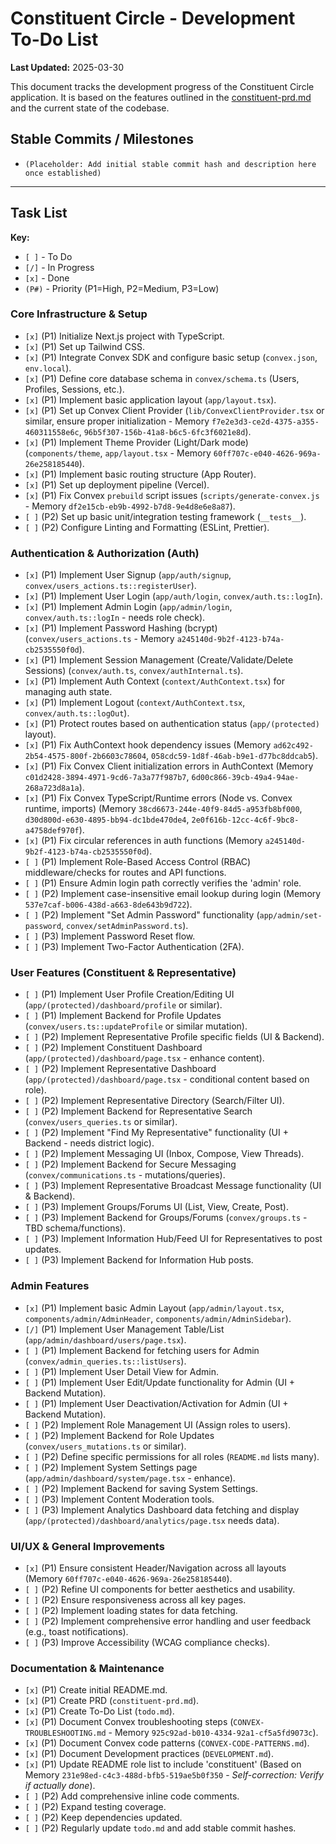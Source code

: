 # Constituent Circle - Development To-Do List

**Last Updated:** 2025-03-30

This document tracks the development progress of the Constituent Circle application. It is based on the features outlined in the [constituent-prd.md](./constituent-prd.md) and the current state of the codebase.

## Stable Commits / Milestones

*   `(Placeholder: Add initial stable commit hash and description here once established)`

---

## Task List

**Key:**
*   `[ ]` - To Do
*   `[/]` - In Progress
*   `[x]` - Done
*   `(P#)` - Priority (P1=High, P2=Medium, P3=Low)

### Core Infrastructure & Setup

*   `[x]` (P1) Initialize Next.js project with TypeScript.
*   `[x]` (P1) Set up Tailwind CSS.
*   `[x]` (P1) Integrate Convex SDK and configure basic setup (`convex.json`, `env.local`).
*   `[x]` (P1) Define core database schema in `convex/schema.ts` (Users, Profiles, Sessions, etc.).
*   `[x]` (P1) Implement basic application layout (`app/layout.tsx`).
*   `[x]` (P1) Set up Convex Client Provider (`lib/ConvexClientProvider.tsx` or similar, ensure proper initialization - Memory `f7e2e3d3-ce2d-4375-a355-460311558e6c`, `96b5f307-156b-41a8-b6c5-6fc3f6021e8d`).
*   `[x]` (P1) Implement Theme Provider (Light/Dark mode) (`components/theme`, `app/layout.tsx` - Memory `60ff707c-e040-4626-969a-26e258185440`).
*   `[x]` (P1) Implement basic routing structure (App Router).
*   `[x]` (P1) Set up deployment pipeline (Vercel).
*   `[x]` (P1) Fix Convex `prebuild` script issues (`scripts/generate-convex.js` - Memory `df2e15cb-eb9b-4992-b7d8-9e4d8e6e8a87`).
*   `[ ]` (P2) Set up basic unit/integration testing framework (`__tests__`).
*   `[ ]` (P2) Configure Linting and Formatting (ESLint, Prettier).

### Authentication & Authorization (Auth)

*   `[x]` (P1) Implement User Signup (`app/auth/signup`, `convex/users_actions.ts::registerUser`).
*   `[x]` (P1) Implement User Login (`app/auth/login`, `convex/auth.ts::logIn`).
*   `[x]` (P1) Implement Admin Login (`app/admin/login`, `convex/auth.ts::logIn` - needs role check).
*   `[x]` (P1) Implement Password Hashing (bcrypt) (`convex/users_actions.ts` - Memory `a245140d-9b2f-4123-b74a-cb2535550f0d`).
*   `[x]` (P1) Implement Session Management (Create/Validate/Delete Sessions) (`convex/auth.ts`, `convex/authInternal.ts`).
*   `[x]` (P1) Implement Auth Context (`context/AuthContext.tsx`) for managing auth state.
*   `[x]` (P1) Implement Logout (`context/AuthContext.tsx`, `convex/auth.ts::logOut`).
*   `[x]` (P1) Protect routes based on authentication status (`app/(protected)` layout).
*   `[x]` (P1) Fix AuthContext hook dependency issues (Memory `ad62c492-2b54-4575-800f-2b6603c78604`, `058cdc59-1d8f-46ab-b9e1-d77bc8ddcab5`).
*   `[x]` (P1) Fix Convex Client initialization errors in AuthContext (Memory `c01d2428-3894-4971-9cd6-7a3a77f987b7`, `6d00c866-39cb-49a4-94ae-268a723d8a1a`).
*   `[x]` (P1) Fix Convex TypeScript/Runtime errors (Node vs. Convex runtime, imports) (Memory `38cd6673-244e-40f9-84d5-a953fb8bf000`, `d30d800d-e630-4895-bb94-dc1bde470de4`, `2e0f616b-12cc-4c6f-9bc8-a4758def970f`).
*   `[x]` (P1) Fix circular references in auth functions (Memory `a245140d-9b2f-4123-b74a-cb2535550f0d`).
*   `[ ]` (P1) Implement Role-Based Access Control (RBAC) middleware/checks for routes and API functions.
*   `[ ]` (P1) Ensure Admin login path correctly verifies the 'admin' role.
*   `[ ]` (P2) Implement case-insensitive email lookup during login (Memory `537e7caf-b006-438d-a663-8de643b9d722`).
*   `[ ]` (P2) Implement "Set Admin Password" functionality (`app/admin/set-password`, `convex/setAdminPassword.ts`).
*   `[ ]` (P3) Implement Password Reset flow.
*   `[ ]` (P3) Implement Two-Factor Authentication (2FA).

### User Features (Constituent & Representative)

*   `[ ]` (P1) Implement User Profile Creation/Editing UI (`app/(protected)/dashboard/profile` or similar).
*   `[ ]` (P1) Implement Backend for Profile Updates (`convex/users.ts::updateProfile` or similar mutation).
*   `[ ]` (P2) Implement Representative Profile specific fields (UI & Backend).
*   `[ ]` (P2) Implement Constituent Dashboard (`app/(protected)/dashboard/page.tsx` - enhance content).
*   `[ ]` (P2) Implement Representative Dashboard (`app/(protected)/dashboard/page.tsx` - conditional content based on role).
*   `[ ]` (P2) Implement Representative Directory (Search/Filter UI).
*   `[ ]` (P2) Implement Backend for Representative Search (`convex/users_queries.ts` or similar).
*   `[ ]` (P2) Implement "Find My Representative" functionality (UI + Backend - needs district logic).
*   `[ ]` (P2) Implement Messaging UI (Inbox, Compose, View Threads).
*   `[ ]` (P2) Implement Backend for Secure Messaging (`convex/communications.ts` - mutations/queries).
*   `[ ]` (P3) Implement Representative Broadcast Message functionality (UI & Backend).
*   `[ ]` (P3) Implement Groups/Forums UI (List, View, Create, Post).
*   `[ ]` (P3) Implement Backend for Groups/Forums (`convex/groups.ts` - TBD schema/functions).
*   `[ ]` (P3) Implement Information Hub/Feed UI for Representatives to post updates.
*   `[ ]` (P3) Implement Backend for Information Hub posts.

### Admin Features

*   `[x]` (P1) Implement basic Admin Layout (`app/admin/layout.tsx`, `components/admin/AdminHeader`, `components/admin/AdminSidebar`).
*   `[/]` (P1) Implement User Management Table/List (`app/admin/dashboard/users/page.tsx`).
*   `[ ]` (P1) Implement Backend for fetching users for Admin (`convex/admin_queries.ts::listUsers`).
*   `[ ]` (P1) Implement User Detail View for Admin.
*   `[ ]` (P1) Implement User Edit/Update functionality for Admin (UI + Backend Mutation).
*   `[ ]` (P1) Implement User Deactivation/Activation for Admin (UI + Backend Mutation).
*   `[ ]` (P2) Implement Role Management UI (Assign roles to users).
*   `[ ]` (P2) Implement Backend for Role Updates (`convex/users_mutations.ts` or similar).
*   `[ ]` (P2) Define specific permissions for all roles (`README.md` lists many).
*   `[ ]` (P2) Implement System Settings page (`app/admin/dashboard/system/page.tsx` - enhance).
*   `[ ]` (P2) Implement Backend for saving System Settings.
*   `[ ]` (P3) Implement Content Moderation tools.
*   `[ ]` (P3) Implement Analytics Dashboard data fetching and display (`app/(protected)/dashboard/analytics/page.tsx` needs data).

### UI/UX & General Improvements

*   `[x]` (P1) Ensure consistent Header/Navigation across all layouts (Memory `60ff707c-e040-4626-969a-26e258185440`).
*   `[ ]` (P2) Refine UI components for better aesthetics and usability.
*   `[ ]` (P2) Ensure responsiveness across all key pages.
*   `[ ]` (P2) Implement loading states for data fetching.
*   `[ ]` (P2) Implement comprehensive error handling and user feedback (e.g., toast notifications).
*   `[ ]` (P3) Improve Accessibility (WCAG compliance checks).

### Documentation & Maintenance

*   `[x]` (P1) Create initial README.md.
*   `[x]` (P1) Create PRD (`constituent-prd.md`).
*   `[x]` (P1) Create To-Do List (`todo.md`).
*   `[x]` (P1) Document Convex troubleshooting steps (`CONVEX-TROUBLESHOOTING.md` - Memory `925c92ad-b010-4334-92a1-cf5a5fd9073c`).
*   `[x]` (P1) Document Convex code patterns (`CONVEX-CODE-PATTERNS.md`).
*   `[x]` (P1) Document Development practices (`DEVELOPMENT.md`).
*   `[x]` (P1) Update README role list to include 'constituent' (Based on Memory `231e98ed-c4c3-488d-bfb5-519ae5b0f350` - *Self-correction: Verify if actually done*).
*   `[ ]` (P2) Add comprehensive inline code comments.
*   `[ ]` (P2) Expand testing coverage.
*   `[ ]` (P2) Keep dependencies updated.
*   `[ ]` (P2) Regularly update `todo.md` and add stable commit hashes.

